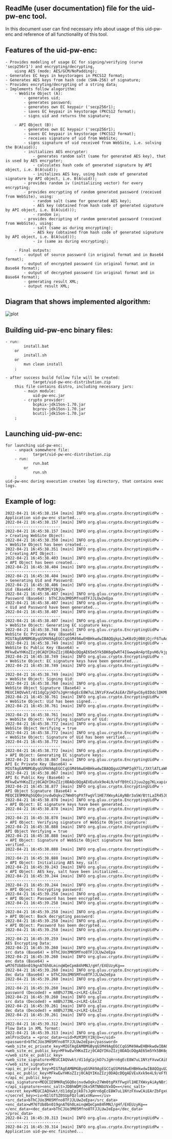 ReadMe (user documentation) file for the uid-pw-enc tool.
----------------------------------------

In this document user can find necessary info about usage of this uid-pw-enc
and reference of all functionality of this tool.

Features of the uid-pw-enc:
--------------------

    - Provides modeling of usage EC for signing/verifying (curve 'secp256r1') and encrypting/decrypting,
        uisng AES (mode: AES/GCM/NoPadding);
    - Generates EC keys in keystorages in PKCS12 format;
    - Generates AES keys from hash code (SHA-256) of signature;
    - Provides encryting/decrypting of a string data;
    - Implements follow alogorithm:
        - WebSite Object (A):
            - generates uid;
            - generates password;
            - generates own EC keypair ('secp256r1);
            - saves EC keypair in keystorage (PKCS12 format);
            - signs uid and returns the signature;

        - API Object (B):
            - generates own EC keypair ('secp256r1);
            - saves EC keypair in keystorage (PKCS12 format);
            - receives signature of uid from WebSite;
            - signs signature of uid received from WebSite, i.e. solving the B(A(uid));
            - initializes AES encrypter:
                - generates random salt (same for generated AES key), that is used by AES encrypter;
                - calculates hash code of generated signature by API object, i.e. B(A(uid));
                - initalizes AES key, using hash code of generated signature by API object, i.e. B(A(uid));
            - provides random iv (initializing vector) for every encrypting;
            - provides encrypting of random generated password (received from WebSite), using:
                - random salt (same for generated AES key);
                - AES key (obtained from hash code of generated signature by API object, i.e. B(A(uid)));
                - random iv;
            - provides decripting of random generated password (received from WebSite), using:
                - salt (same as during encrypting);
                - AES key (obtained from hash code of generated signature by API object, i.e. B(A(uid)));
                - iv (same as during encrypting);
                
        - Final outputs:
            - output of source password (in original format and in Base64 format);
            - output of encrypted password (in original format and in Base64 format);
            - output of decrypted password (in original format and in Base64 format);
            - generating result XML;
            - output result XML;

Diagram that shows implemented algorithm:
--------------------

![plot](AES.const_salt_iv.png)

Building uid-pw-enc binary files:
--------------------

    - run:
            install.bat
        or
            install.sh
        or
            mvn clean install
        ;
            
    - after success build follow file will be created:
                target/uid-pw-enc-distribution.zip
        this file contains distro, including necessary jars:
            - main module:
                uid-pw-enc.jar
            - crypto provider:
                bcpkix-jdk15on-1.70.jar
                bcprov-jdk15on-1.70.jar
                bcutil-jdk15on-1.70.jar
        ;

Launching uid-pw-enc:
-------------------

    for launching uid-pw-enc:
        - unpack somewhere file:
                target/uid-pw-enc-distribution.zip
        - run:
                run.bat
            or
                run.sh
        ;
    uid-pw-enc during execution creates log directory, that contains exec logs.
    
Example of log:
-------------------

    2022-04-21 16:45:38.154 [main] INFO org.gluu.crypto.EncryptingUidPw - Application uid-pw-enc started...
    2022-04-21 16:45:38.157 [main] INFO org.gluu.crypto.EncryptingUidPw - ------------------------
    2022-04-21 16:45:38.157 [main] INFO org.gluu.crypto.EncryptingUidPw - > Creating WebSite Object:
    2022-04-21 16:45:38.350 [main] INFO org.gluu.crypto.EncryptingUidPw - < WebSite Object has been created...
    2022-04-21 16:45:38.351 [main] INFO org.gluu.crypto.EncryptingUidPw - > Creating API Object:
    2022-04-21 16:45:38.403 [main] INFO org.gluu.crypto.EncryptingUidPw - < API Object has been created...
    2022-04-21 16:45:38.404 [main] INFO org.gluu.crypto.EncryptingUidPw - ------------------------
    2022-04-21 16:45:38.404 [main] INFO org.gluu.crypto.EncryptingUidPw - > Generating Uid and Password:
    2022-04-21 16:45:38.406 [main] INFO org.gluu.crypto.EncryptingUidPw - Uid (Base64): MzM3MjY1NjU=
    2022-04-21 16:45:38.407 [main] INFO org.gluu.crypto.EncryptingUidPw - Password (Base64): bThCJUo3M05Mfno8TFJJLUw2eEpa
    2022-04-21 16:45:38.407 [main] INFO org.gluu.crypto.EncryptingUidPw - < Uid and Password have been generated...
    2022-04-21 16:45:38.407 [main] INFO org.gluu.crypto.EncryptingUidPw - ------------------------
    2022-04-21 16:45:38.407 [main] INFO org.gluu.crypto.EncryptingUidPw - > WebSite Object: Generating EC signature keys:
    2022-04-21 16:45:38.748 [main] INFO org.gluu.crypto.EncryptingUidPw - WebSite Ec Private Key (Base64) = MIGTAgEAMBMGByqGSM49AgEGCCqGSM49AwEHBHkwdwIBAQQgkpL2wK0zDj0B8jOjrF6TuAqg3tCjdDQBCJf9EZaXMIigCgYIKoZIzj0DAQehRANCAATrmbliTkErqBDBFPggbDCkCfim0Sm8fr+SOlwFraCdDFwy5mPRn6thIVAWLCmfzut6UGHmkPbbJcM0JqqXC8AR
    2022-04-21 16:45:38.749 [main] INFO org.gluu.crypto.EncryptingUidPw - WebSite Ec Public Key (Base64) = MFkwEwYHKoZIzj0CAQYIKoZIzj0DAQcDQgAE65m5Yk5BK6gQwRT4IGwwpAn4ptEpvH6/kjpcBa2gnQxcMuZj0Z+rYSFQFiwpn87relBh5pD22yXDNCaqlwvAEQ==
    2022-04-21 16:45:38.749 [main] INFO org.gluu.crypto.EncryptingUidPw - < WebSite Object: EC signature keys have been generated...
    2022-04-21 16:45:38.749 [main] INFO org.gluu.crypto.EncryptingUidPw - ------------------------
    2022-04-21 16:45:38.749 [main] INFO org.gluu.crypto.EncryptingUidPw - > WebSite Object: Signing Uid:
    2022-04-21 16:45:38.760 [main] INFO org.gluu.crypto.EncryptingUidPw - WebSite Object Signature (Base64) = MEUCIAQVwkt/d11dgCpjkD7sJgHrn6gEcE8W7uL1NYzFXvwCAiEArZbFgxC6y8IDdclDKMEOJW1vgE9PHWYOMoEZrR4wGYw=
    2022-04-21 16:45:38.761 [main] INFO org.gluu.crypto.EncryptingUidPw - < WebSite Object: Uid has been signed...
    2022-04-21 16:45:38.761 [main] INFO org.gluu.crypto.EncryptingUidPw - ------------------------
    2022-04-21 16:45:38.761 [main] INFO org.gluu.crypto.EncryptingUidPw - > WebSite Object: Verifying signature of Uid:
    2022-04-21 16:45:38.772 [main] INFO org.gluu.crypto.EncryptingUidPw - WebSite Object Verifying = true
    2022-04-21 16:45:38.772 [main] INFO org.gluu.crypto.EncryptingUidPw - < WebSite Object: Signature of Uid has been verified...
    2022-04-21 16:45:38.772 [main] INFO org.gluu.crypto.EncryptingUidPw - ------------------------
    2022-04-21 16:45:38.772 [main] INFO org.gluu.crypto.EncryptingUidPw - > API Object: Generating EC signature keys:
    2022-04-21 16:45:38.867 [main] INFO org.gluu.crypto.EncryptingUidPw - API Ec Private Key (Base64) = MIGTAgEAMBMGByqGSM49AgEGCCqGSM49AwEHBHkwdwIBAQQguU2PWPIq97lL/3XtlATLaWPOEIgO/W3yf/Nw+ZxrHYmgCgYIKoZIzj0DAQehRANCAARUS5fGT17gv394V8H20KImO67aCDsovFqmJ6NxwQVj/eDkReZgKssEGaxxfKJ2ODZdS6ZZ2v90+9ZHPzx7pIui
    2022-04-21 16:45:38.867 [main] INFO org.gluu.crypto.EncryptingUidPw - API Ec Public Key (Base64) = MFkwEwYHKoZIzj0CAQYIKoZIzj0DAQcDQgAEVEuXxk9e4L9/eFfB9tCiJjuu2gg7KLxapiejccEFY/3g5EXmYCrLBBmscXyidjg2XUumWdr/dPvWRz88e6SLog==
    2022-04-21 16:45:38.877 [main] INFO org.gluu.crypto.EncryptingUidPw - API Object Signature (Base64) = MEQCIE9MKRq5GQ0ojnvdwOqkv27Wm0tgPXfFwgVl1HE7XWxyAiAyNBr3aSW/BttLaIR45J09p69UG8Ng03sqIMqgCvSxAA==
    2022-04-21 16:45:38.878 [main] INFO org.gluu.crypto.EncryptingUidPw - < API Object: EC signature keys have been generated...
    2022-04-21 16:45:38.878 [main] INFO org.gluu.crypto.EncryptingUidPw - ------------------------
    2022-04-21 16:45:38.878 [main] INFO org.gluu.crypto.EncryptingUidPw - > API Object: Verifying signature of WebSite Object signature:
    2022-04-21 16:45:38.888 [main] INFO org.gluu.crypto.EncryptingUidPw - API Object Verifying = true
    2022-04-21 16:45:38.888 [main] INFO org.gluu.crypto.EncryptingUidPw - < API Object: Signature of WebSite Object signature has been verified...
    2022-04-21 16:45:38.888 [main] INFO org.gluu.crypto.EncryptingUidPw - ------------------------
    2022-04-21 16:45:38.888 [main] INFO org.gluu.crypto.EncryptingUidPw - > API Object: Initializing AES key, salt:
    2022-04-21 16:45:39.243 [main] INFO org.gluu.crypto.EncryptingUidPw - < API Object: AES key, salt have been initialized...
    2022-04-21 16:45:39.244 [main] INFO org.gluu.crypto.EncryptingUidPw - ------------------------
    2022-04-21 16:45:39.244 [main] INFO org.gluu.crypto.EncryptingUidPw - > API Object: Encrypting password:
    2022-04-21 16:45:39.258 [main] INFO org.gluu.crypto.EncryptingUidPw - < API Object: Password has been encrypted...
    2022-04-21 16:45:39.258 [main] INFO org.gluu.crypto.EncryptingUidPw - ------------------------
    2022-04-21 16:45:39.258 [main] INFO org.gluu.crypto.EncryptingUidPw - > API Object: Back decrypting password:
    2022-04-21 16:45:39.258 [main] INFO org.gluu.crypto.EncryptingUidPw - < API Object: Password has been decrypted...
    2022-04-21 16:45:39.258 [main] INFO org.gluu.crypto.EncryptingUidPw - ------------------------
    2022-04-21 16:45:39.259 [main] INFO org.gluu.crypto.EncryptingUidPw - AES Encrypting Data:
    2022-04-21 16:45:39.260 [main] INFO org.gluu.crypto.EncryptingUidPw - src data (Base64) = bThCJUo3M05Mfno8TFJJLUw2eEpa
    2022-04-21 16:45:39.260 [main] INFO org.gluu.crypto.EncryptingUidPw - enc data (Base64) = wM76TUb8bn019gnAT6h0LminqWQeCpm84hMNJ/gHf/EXEUzyKg==
    2022-04-21 16:45:39.260 [main] INFO org.gluu.crypto.EncryptingUidPw - dec data (Base64) = bThCJUo3M05Mfno8TFJJLUw2eEpa
    2022-04-21 16:45:39.260 [main] INFO org.gluu.crypto.EncryptingUidPw - ------------------------
    2022-04-21 16:45:39.260 [main] INFO org.gluu.crypto.EncryptingUidPw - password (Decoded) = m8B%J73NL~z<LRI-L6xJZ
    2022-04-21 16:45:39.260 [main] INFO org.gluu.crypto.EncryptingUidPw - src data (Decoded) = m8B%J73NL~z<LRI-L6xJZ
    2022-04-21 16:45:39.261 [main] INFO org.gluu.crypto.EncryptingUidPw - dec data (Decoded) = m8B%J73NL~z<LRI-L6xJZ
    2022-04-21 16:45:39.261 [main] INFO org.gluu.crypto.EncryptingUidPw - ------------------------
    2022-04-21 16:45:39.312 [main] INFO org.gluu.crypto.EncryptingUidPw - Flow Data in XML format:
    2022-04-21 16:45:39.313 [main] INFO org.gluu.crypto.EncryptingUidPw - xmlProcData = <proc_data><uid>MzM3MjY1NjU=</uid><password>bThCJUo3M05Mfno8TFJJLUw2eEpa</password><web_site_ec_private_key>MIGTAgEAMBMGByqGSM49AgEGCCqGSM49AwEHBHkwdwIBAQQgkpL2wK0zDj0B8jOjrF6TuAqg3tCjdDQBCJf9EZaXMIigCgYIKoZIzj0DAQehRANCAATrmbliTkErqBDBFPggbDCkCfim0Sm8fr+SOlwFraCdDFwy5mPRn6thIVAWLCmfzut6UGHmkPbbJcM0JqqXC8AR</web_site_ec_private_key><web_site_ec_public_key>MFkwEwYHKoZIzj0CAQYIKoZIzj0DAQcDQgAE65m5Yk5BK6gQwRT4IGwwpAn4ptEpvH6/kjpcBa2gnQxcMuZj0Z+rYSFQFiwpn87relBh5pD22yXDNCaqlwvAEQ==</web_site_ec_public_key><web_site_signature>MEUCIAQVwkt/d11dgCpjkD7sJgHrn6gEcE8W7uL1NYzFXvwCAiEArZbFgxC6y8IDdclDKMEOJW1vgE9PHWYOMoEZrR4wGYw=</web_site_signature><api_ec_private_key>MIGTAgEAMBMGByqGSM49AgEGCCqGSM49AwEHBHkwdwIBAQQguU2PWPIq97lL/3XtlATLaWPOEIgO/W3yf/Nw+ZxrHYmgCgYIKoZIzj0DAQehRANCAARUS5fGT17gv394V8H20KImO67aCDsovFqmJ6NxwQVj/eDkReZgKssEGaxxfKJ2ODZdS6ZZ2v90+9ZHPzx7pIui</api_ec_private_key><api_ec_public_key>MFkwEwYHKoZIzj0CAQYIKoZIzj0DAQcDQgAEVEuXxk9e4L9/eFfB9tCiJjuu2gg7KLxapiejccEFY/3g5EXmYCrLBBmscXyidjg2XUumWdr/dPvWRz88e6SLog==</api_ec_public_key><api_signature>MEQCIE9MKRq5GQ0ojnvdwOqkv27Wm0tgPXfFwgVl1HE7XWxyAiAyNBr3aSW/BttLaIR45J09p69UG8Ng03sqIMqgCvSxAA==</api_signature><enc_salt>JDBhWDMjOkx5RTNNbUVxOQ==</enc_salt><secret_key>MEUCIAQVwkt/d11dgCpjkD7sJgHrn6gEcE8W7uL1NYzFXvwCAiEArZbFgxC6y8IDdclDKMEOJW1vgE9PHWYOMoEZrR4wGYw=</secret_key><iv>N1lGTSZ0SUpFQzluWixVKw==</iv><src_data>bThCJUo3M05Mfno8TFJJLUw2eEpa</src_data><enc_data>wM76TUb8bn019gnAT6h0LminqWQeCpm84hMNJ/gHf/EXEUzyKg==</enc_data><dec_data>bThCJUo3M05Mfno8TFJJLUw2eEpa</dec_data></proc_data>
    2022-04-21 16:45:39.313 [main] INFO org.gluu.crypto.EncryptingUidPw - ------------------------
    2022-04-21 16:45:39.314 [main] INFO org.gluu.crypto.EncryptingUidPw - Application uid-pw-enc finished...
